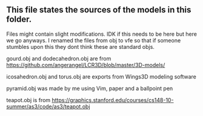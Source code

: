 ## This file states the sources of the models in this folder.
Files might contain slight modifications.
IDK if this needs to be here but here we go anyways.
I renamed the files from obj to vfe so that if someone stumbles upon this
they dont think these are standard objs.

gourd.obj and dodecahedron.obj are from
https://github.com/angerangel/LCR3D/blob/master/3D-models/

icosahedron.obj and torus.obj are exports from Wings3D modeling software

pyramid.obj was made by me using Vim, paper and a ballpoint pen

teapot.obj is from https://graphics.stanford.edu/courses/cs148-10-summer/as3/code/as3/teapot.obj
